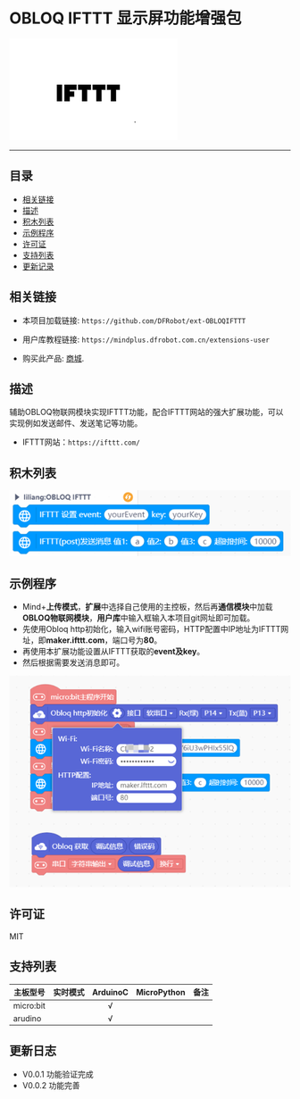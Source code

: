# OBLOQ IFTTT 显示屏功能增强包


![](./arduinoC/_images/featured.png)

---------------------------------------------------------

## 目录

* [相关链接](#相关链接)
* [描述](#描述)
* [积木列表](#积木列表)
* [示例程序](#示例程序)
* [许可证](#许可证)
* [支持列表](#支持列表)
* [更新记录](#更新记录)

## 相关链接
* 本项目加载链接: ```https://github.com/DFRobot/ext-OBLOQIFTTT```


* 用户库教程链接: ```https://mindplus.dfrobot.com.cn/extensions-user```

* 购买此产品: [商城](https://www.dfrobot.com.cn/).

## 描述
辅助OBLOQ物联网模块实现IFTTT功能，配合IFTTT网站的强大扩展功能，可以实现例如发送邮件、发送笔记等功能。
* IFTTT网站：```https://ifttt.com/```

## 积木列表

![](./arduinoC/_images/blocks.png)



## 示例程序
* Mind+**上传模式**，**扩展**中选择自己使用的主控板，然后再**通信模块**中加载**OBLOQ物联网模块**，**用户库**中输入框输入本项目git网址即可加载。
* 先使用Obloq http初始化，输入wifi账号密码，HTTP配置中IP地址为IFTTT网址，即**maker.ifttt.com**，端口号为**80**。
* 再使用本扩展功能设置从IFTTT获取的**event及key**。
* 然后根据需要发送消息即可。

![](./arduinoC/_images/example.png)

## 许可证

MIT

## 支持列表

主板型号                | 实时模式    | ArduinoC   | MicroPython    | 备注
------------------ | :----------: | :----------: | :---------: | -----
micro:bit        |             |       √       |             | 
arudino        |             |        √      |             | 


## 更新日志
* V0.0.1 功能验证完成
* V0.0.2 功能完善
